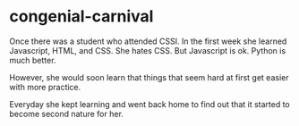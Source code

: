 # congenial-carnival
Once there was a student who attended CSSI.
In the first week she learned Javascript, HTML, and CSS.
She hates CSS.
But Javascript is ok.
Python is much better.

However, she would soon learn that things that seem hard at first get easier with more practice.

Everyday she kept learning and went back home to find out that it started to become second nature for her.
